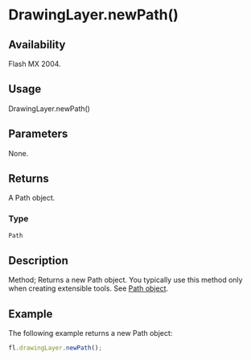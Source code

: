 # DrawingLayer.newPath()

## Availability

Flash MX 2004.

## Usage

DrawingLayer.newPath()

## Parameters

None.

## Returns

A Path object.

### Type

```typescript
Path
```

## Description

Method; Returns a new Path object. You typically use this method only when creating extensible tools. See [Path object](../Path_object/Path_summary.md).

## Example

The following example returns a new Path object:

```javascript
fl.drawingLayer.newPath();
```
